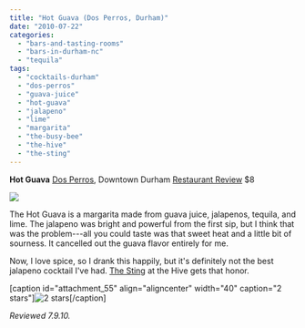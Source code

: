 ```yaml
---
title: "Hot Guava (Dos Perros, Durham)"
date: "2010-07-22"
categories: 
  - "bars-and-tasting-rooms"
  - "bars-in-durham-nc"
  - "tequila"
tags: 
  - "cocktails-durham"
  - "dos-perros"
  - "guava-juice"
  - "hot-guava"
  - "jalapeno"
  - "lime"
  - "margarita"
  - "the-busy-bee"
  - "the-hive"
  - "the-sting"
---
```


**Hot Guava** [Dos Perros](http://dosperrosrestaurant.com/), Downtown Durham [Restaurant Review](../../../../../?p=1394) $8

![](http://www.thegourmez.com/gourmez/photos/dosperros02.JPG)

The Hot Guava is a margarita made from guava juice, jalapenos, tequila, and lime. The jalapeno was bright and powerful from the first sip, but I think that was the problem---all you could taste was that sweet heat and a little bit of sourness. It cancelled out the guava flavor entirely for me.

Now, I love spice, so I drank this happily, but it's definitely not the best jalapeno cocktail I've had. [The Sting](../../../../../?p=472=1) at the Hive gets that honor.

\[caption id="attachment\_55" align="aligncenter" width="40" caption="2 stars"\]![2 stars](http://s3.amazonaws.com/thegourmez-wpmedia/2009/02/rating_chicken11.gif "rating_chicken11")\[/caption\]

_Reviewed 7.9.10._
